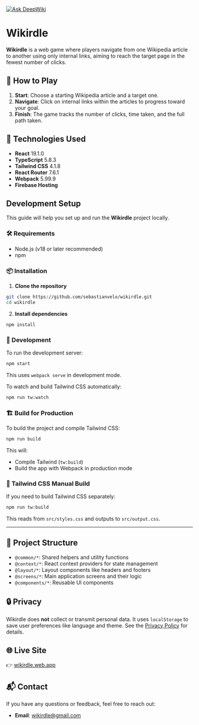 [![Ask DeepWiki](https://deepwiki.com/badge.svg)](https://deepwiki.com/sebastianvelo/wikirdle)

# Wikirdle

**Wikirdle** is a web game where players navigate from one Wikipedia article to another using only internal links, aiming to reach the target page in the fewest number of clicks.

## 🚀 How to Play

1. **Start**: Choose a starting Wikipedia article and a target one.
2. **Navigate**: Click on internal links within the articles to progress toward your goal.
3. **Finish**: The game tracks the number of clicks, time taken, and the full path taken.

## 🧱 Technologies Used

- **React** 19.1.0
- **TypeScript** 5.8.3
- **Tailwind CSS** 4.1.8
- **React Router** 7.6.1
- **Webpack** 5.99.9
- **Firebase Hosting**

## Development Setup

This guide will help you set up and run the **Wikirdle** project locally.

### 🛠️ Requirements

- Node.js (v18 or later recommended)
- npm

### 📦 Installation

1. **Clone the repository**

```bash
git clone https://github.com/sebastianvelo/wikirdle.git
cd wikirdle
```

2. **Install dependencies**

```bash
npm install
```

### 🚀 Development

To run the development server:

```bash
npm start
```

This uses `webpack serve` in development mode.

To watch and build Tailwind CSS automatically:

```bash
npm run tw:watch
```

### 🏗️ Build for Production

To build the project and compile Tailwind CSS:

```bash
npm run build
```

This will:
- Compile Tailwind (`tw:build`)
- Build the app with Webpack in production mode

### 📂 Tailwind CSS Manual Build

If you need to build Tailwind CSS separately:

```bash
npm run tw:build
```

This reads from `src/styles.css` and outputs to `src/output.css`.

---

## 📂 Project Structure

- `@common/*`: Shared helpers and utility functions
- `@context/*`: React context providers for state management
- `@layout/*`: Layout components like headers and footers
- `@screens/*`: Main application screens and their logic
- `@components/*`: Reusable UI components

## 🔒 Privacy

Wikirdle does **not** collect or transmit personal data. It uses `localStorage` to save user preferences like language and theme. See the [Privacy Policy](https://wikirdle.web.app/privacy-policy) for details.

## 🌐 Live Site

👉 [wikirdle.web.app](https://wikirdle.web.app)

## 📬 Contact

If you have any questions or feedback, feel free to reach out:

- **Email**: wikirdle@gmail.com